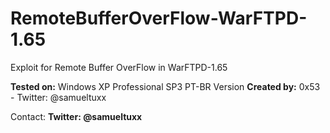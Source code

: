 # RemoteBufferOverFlow-WarFTPD-1.65
Exploit for Remote Buffer OverFlow in WarFTPD-1.65 

<b>Tested on:</b> Windows XP Professional SP3 PT-BR Version
<b>Created by:</b> 0x53 - Twitter: @samueltuxx

<a>Contact:<a>
  <b>Twitter:<b/> @samueltuxx
